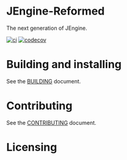 # JEngine-Reformed

The next generation of JEngine.

[![ci](https://github.com/JesusKrists/JEngine-Reformed/actions/workflows/ci.yml/badge.svg)](https://github.com/JesusKrists/JEngine-Reformed/actions/workflows/ci.yml)
[![codecov](https://codecov.io/gh/JesusKrists/JEngine-Reformed/branch/master/graph/badge.svg?token=vfzC0Pdafu)](https://codecov.io/gh/JesusKrists/JEngine-Reformed)

# Building and installing

See the [BUILDING](BUILDING.md) document.

# Contributing

See the [CONTRIBUTING](CONTRIBUTING.md) document.

# Licensing

<!--
Please go to https://choosealicense.com/licenses/ and choose a license that
fits your needs. The recommended license for a project of this type is the
GNU AGPLv3.
-->
